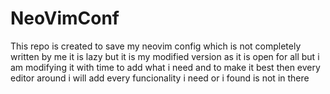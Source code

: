 # NeoVimConf
This repo is created to save my neovim config which is not completely written by me it is lazy but it is my modified version as it is open for all but i am modifying it with time to add what i need and to make it best then every editor around i will add every funcionality i need or i found is not in there 
